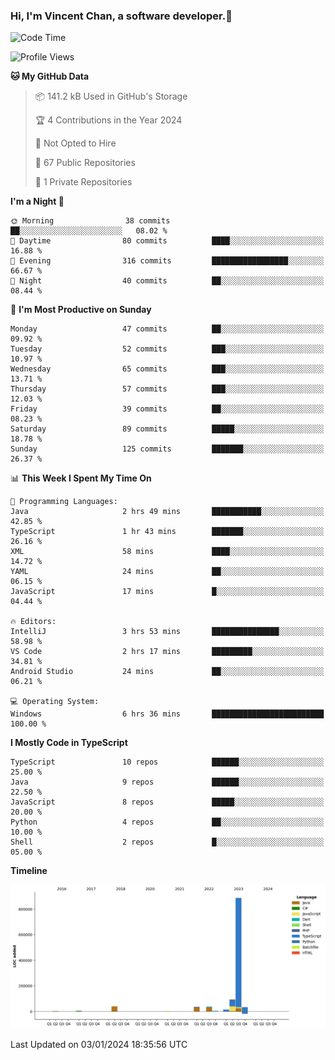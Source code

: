### Hi, I'm Vincent Chan, a software developer.👋

<!--
**hkvincent/hkvincent** is a ✨ _special_ ✨ repository because its `README.md` (this file) appears on your GitHub profile.

Here are some ideas to get you started:

- 🔭 I’m currently working on ...
- 🌱 I’m currently learning ...
- 👯 I’m looking to collaborate on ...
- 🤔 I’m looking for help with ...
- 💬 Ask me about ...
- 📫 How to reach me: ...
- 😄 Pronouns: ...
- ⚡ Fun fact: ...
-->
<!--START_SECTION:waka-->
![Code Time](http://img.shields.io/badge/Code%20Time-698%20hrs%2059%20mins-blue)

![Profile Views](http://img.shields.io/badge/Profile%20Views-0-blue)

**🐱 My GitHub Data** 

> 📦 141.2 kB Used in GitHub's Storage 
 > 
> 🏆 4 Contributions in the Year 2024
 > 
> 🚫 Not Opted to Hire
 > 
> 📜 67 Public Repositories 
 > 
> 🔑 1 Private Repositories 
 > 
**I'm a Night 🦉** 

```text
🌞 Morning                38 commits          ██░░░░░░░░░░░░░░░░░░░░░░░   08.02 % 
🌆 Daytime                80 commits          ████░░░░░░░░░░░░░░░░░░░░░   16.88 % 
🌃 Evening                316 commits         █████████████████░░░░░░░░   66.67 % 
🌙 Night                  40 commits          ██░░░░░░░░░░░░░░░░░░░░░░░   08.44 % 
```
📅 **I'm Most Productive on Sunday** 

```text
Monday                   47 commits          ██░░░░░░░░░░░░░░░░░░░░░░░   09.92 % 
Tuesday                  52 commits          ███░░░░░░░░░░░░░░░░░░░░░░   10.97 % 
Wednesday                65 commits          ███░░░░░░░░░░░░░░░░░░░░░░   13.71 % 
Thursday                 57 commits          ███░░░░░░░░░░░░░░░░░░░░░░   12.03 % 
Friday                   39 commits          ██░░░░░░░░░░░░░░░░░░░░░░░   08.23 % 
Saturday                 89 commits          █████░░░░░░░░░░░░░░░░░░░░   18.78 % 
Sunday                   125 commits         ███████░░░░░░░░░░░░░░░░░░   26.37 % 
```


📊 **This Week I Spent My Time On** 

```text
💬 Programming Languages: 
Java                     2 hrs 49 mins       ███████████░░░░░░░░░░░░░░   42.85 % 
TypeScript               1 hr 43 mins        ███████░░░░░░░░░░░░░░░░░░   26.16 % 
XML                      58 mins             ████░░░░░░░░░░░░░░░░░░░░░   14.72 % 
YAML                     24 mins             ██░░░░░░░░░░░░░░░░░░░░░░░   06.15 % 
JavaScript               17 mins             █░░░░░░░░░░░░░░░░░░░░░░░░   04.44 % 

🔥 Editors: 
IntelliJ                 3 hrs 53 mins       ███████████████░░░░░░░░░░   58.98 % 
VS Code                  2 hrs 17 mins       █████████░░░░░░░░░░░░░░░░   34.81 % 
Android Studio           24 mins             ██░░░░░░░░░░░░░░░░░░░░░░░   06.21 % 

💻 Operating System: 
Windows                  6 hrs 36 mins       █████████████████████████   100.00 % 
```

**I Mostly Code in TypeScript** 

```text
TypeScript               10 repos            ██████░░░░░░░░░░░░░░░░░░░   25.00 % 
Java                     9 repos             ██████░░░░░░░░░░░░░░░░░░░   22.50 % 
JavaScript               8 repos             █████░░░░░░░░░░░░░░░░░░░░   20.00 % 
Python                   4 repos             ██░░░░░░░░░░░░░░░░░░░░░░░   10.00 % 
Shell                    2 repos             █░░░░░░░░░░░░░░░░░░░░░░░░   05.00 % 
```



**Timeline**

![Lines of Code chart](https://raw.githubusercontent.com/hkvincent/hkvincent/main/assets/bar_graph.png)


 Last Updated on 03/01/2024 18:35:56 UTC
<!--END_SECTION:waka-->
